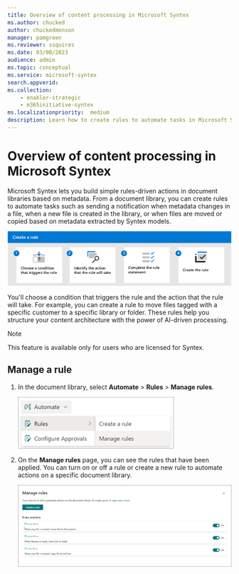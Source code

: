 ```yaml
---
title: Overview of content processing in Microsoft Syntex
ms.author: chucked
author: chuckedmonson
manager: pamgreen
ms.reviewer: ssquires
ms.date: 03/08/2023
audience: admin
ms.topic: conceptual
ms.service: microsoft-syntex
search.appverid: 
ms.collection: 
    - enabler-strategic
    - m365initiative-syntex
ms.localizationpriority:  medium
description: Learn how to create rules to automate tasks in Microsoft Syntex.
---
```


# Overview of content processing in Microsoft Syntex

Microsoft Syntex lets you build simple rules-driven actions in document libraries based on metadata. From a document library, you can create rules to automate tasks such as sending a notification when metadata changes in a file, when a new file is created in the library, or when files are moved or copied based on metadata extracted by Syntex models. 

   ![Diagram of the create rules workflow.](../media/content-understanding/create-rule.png)

You'll choose a condition that triggers the rule and the action that the rule will take. 
For example, you can create a rule to move files tagged with a specific customer to a specific library or folder. These rules help you structure your content architecture with the power of AI-driven processing.

> [!NOTE]
> This feature is available only for users who are licensed for Syntex.

## Manage a rule

1. In the document library, select **Automate** > **Rules** > **Manage rules**.

   ![Screenshot of the document library showing the Automate > Rules > Manage rules option.](../media/content-understanding/content-processing-manage-rule.png)

2. On the **Manage rules** page, you can see the rules that have been applied. You can turn on or off a rule or create a new rule to automate actions on a specific document library.

   ![Screenshot of the Manage rules page showing the rule and actions.](../media/content-understanding/content-processing-manage-rules-page.png)
<!---
## Syntex processing rules

[Create a rule to move or copy a file from one document library to another](content-processing-create-rules.md)

[Create a rule to set a content type when a file is added to a document library](content-processing-content-type.md)--->